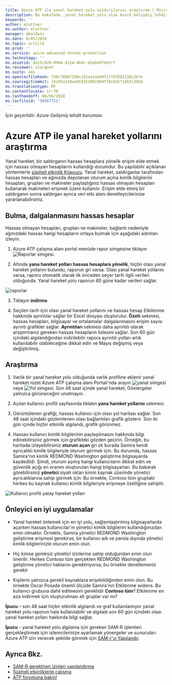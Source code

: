 ```yaml
---
title: Azure ATP ile yanal hareket yolu saldırılarını araştırma | Microsoft Docs
description: Bu makalede, yanal hareket yolu olan Azure Gelişmiş tehdit Koruması (ATP) saldırıları açıklar.
keywords: ''
author: mlottner
ms.author: mlottner
manager: mbaldwin
ms.date: 8/05/2018
ms.topic: article
ms.prod: ''
ms.service: azure-advanced-threat-protection
ms.technology: ''
ms.assetid: de15c920-8904-4124-8bdc-03abd9f667cf
ms.reviewer: itargoet
ms.suite: ems
ms.openlocfilehash: 730cf886f199c101ea14a09f177d7682238c2b7e
ms.sourcegitcommit: 14c05a210ae92d35100c984ff8c6d171db7c3856
ms.translationtype: MT
ms.contentlocale: tr-TR
ms.lasthandoff: 08/06/2018
ms.locfileid: "39567721"
---
```

*İçin geçerlidir: Azure Gelişmiş tehdit koruması*

# <a name="investigating-lateral-movement-paths-with-azure-atp"></a>Azure ATP ile yanal hareket yollarını araştırma


Yanal hareket, bir saldırganın hassas hesaplara yönelik erişim elde etmek için hassas olmayan hesaplarını kullandığı durumdur. Bu yapılabilir açıklanan yöntemlerle [şüpheli etkinlik Kılavuzu](suspicious-activity-guide.md). Yanal hareket, saldırganlar tarafından hassas hesapları ve ağınızda depolanan oturum açma kimlik bilgilerini hesapları, grupları ve makineler paylaştığınız hassas olmayan hesapları kullanarak makineleri erişmek üzere kullanılır. Erişim elde etmiş bir saldırganın sonra saldırgan ayrıca veri etki alanı denetleyicilerinize yararlanabilirsiniz.


## <a name="discovery-your-at-risk-sensitive-accounts"></a>Bulma, dalgalanmasını hassas hesaplar

Hassas olmayan hesapları, grupları ve makineler, bağlantı nedeniyle ağınızdaki hassas hangi hesapların ortaya bulmak için aşağıdaki adımları izleyin. 

1. Azure ATP çalışma alanı portal menüde rapor simgesine tıklayın ![Raporlar simgesi](./media/atp-report-icon.png).

2. Altında **yana hareket yolları hassas hesaplara yönelik**, hiçbir olası yanal hareket yollarını bulundu, raporun gri varsa. Olası yanal hareket yollarını varsa, raporu otomatik olarak ilk önceden seçer tarih ilgili verileri olduğunda. Yanal hareket yolu raporun 60 güne kadar verileri sağlar.

 ![raporlar](./media/reports.png)

3. Tıklayın **indirme**.

4. Seçilen tarih için olası yanal hareket yollarını ve hassas hesap Etkilenme hakkında ayrıntılar sağlar bir Excel dosyası oluşturulur. **Özeti** sekmesi, hassas hesapları, bilgisayar ve ortalamalar dalgalanmasını erişim sayısı ayrıntı grafikler sağlar. **Ayrıntıları** sekmesi daha ayrıntılı olarak araştırmanız gereken hassas hesapların listesini sağlar. Son 60 gün içindeki algılandığından indirilebilir rapora ayrıntılı yolları artık kullanılabilir olabileceğine dikkat edin ve Mayıs değişmiş veya değiştirilmiş.


## <a name="investigate"></a>Araştırma



1. Varlık bir yanal hareket yolu olduğunda varlık profiline eklenir yanal hareket rozet Azure ATP çalışma alanı Portalı'nda arayın ![yanal simgesi](./media/lateral-movement-icon.png) veya ![Yol simgesi](./media/paths-icon.png). Son 48 saat içinde yanal hareket, Göstergeler yalnızca görüneceğini unutmayın. 

2. Açılan kullanıcı profili sayfasında tıklatın **yana hareket yollarını** sekmesi. 

3. Görüntülenen grafiği, hassas kullanıcı için olası yol haritası sağlar. Son 48 saat içindeki gözlemlenen olası bağlantıları grafik gösterir. Son iki gün içinde hiçbir etkinlik algılandı, grafik görünmez. 

4. Hassas kullanıcı kimlik bilgilerinin paylaşılmasını hakkında bilgi edinebilirsiniz görmek için grafikteki gözden geçirin. Örneğin, bu haritada izleyebilirsiniz **oturum açan** gri ok burada Samira kendi ayrıcalıklı kimlik bilgileriyle oturum görmek için. Bu durumda, hassas Samira'nın kimlik REDMOND Washington geliştirme bilgisayarda kaydedildi. Şimdi, oturum açmış hangi kullanıcıların dikkat edin ve güvenlik açığı en oranını oluşturulan hangi bilgisayarları. Bu bakarak görebilirsiniz **yönetici** siyah okları kimin kaynak üzerinde yönetici ayrıcalıklarına sahip görmek için. Bu örnekte, Contoso tüm gruptaki herkes bu kaynak kullanıcı kimlik bilgileriyle erişmeye özelliğine sahiptir.  

 ![Kullanıcı profili yatay hareket yolları](media/user-profile-lateral-movement-paths.png)


## <a name="preventative-best-practices"></a>Önleyici en iyi uygulamalar

- Yanal hareket önlemek için en iyi yolu, sağlamlaştırılmış bilgisayarlarda açarken hassas kullanıcılar'ın yönetici kimlik bilgilerini kullandığınızdan emin olmaktır. Örnekte, Samira yönetici REDMOND Washington geliştirme erişmesi gerekirse, bir kullanıcı adı ve parola dışında yönetici kimlik bilgilerinizle oturum emin olun.

- Hiç kimse gereksiz yönetici izinlerine sahip olduğundan emin olun önerilir. Herkes Contoso tüm gerçekten REDMOND Washington geliştirme yönetici haklarını gerektiriyorsa, bu örnekte denetlemeniz gerekir

- Kişilerin yalnızca gerekli kaynaklara erişebildiğinden emin olun. Bu örnekte Oscar Posada önemli ölçüde Samira'nın Etkilenme widens. Bu kullanıcı grubuna dahil edilmesini gereklidir **Contoso tüm**? Etkilenme en aza indirmek için oluşturulması alt gruplar var mı?

**İpucu** – son 48 saat hiçbir etkinlik algılandı ve graf kullanılamıyor yanal hareket yolu raporun hala kullanılabilir ve algıladı son 60 gün içindeki olası yanal hareket yolları hakkında bilgi sağlar. 

**İpucu** - yanal hareket yolu algılama için gereken SAM-R işlemleri gerçekleştirmek için istemcilerinize ayarlamak yönergeler ve sunucuları Azure ATP izin verecek şekilde görmek için [SAM-r'yi Yapılandır](install-atp-step8-samr.md).


## <a name="see-also"></a>Ayrıca Bkz.

- [SAM-R gerektiren izinleri yapılandırma](install-atp-step8-samr.md)
- [Şüpheli etkinliklerle çalışma](working-with-suspicious-activities.md)
- [ATP forumuna bakın!](https://aka.ms/azureatpcommunity)